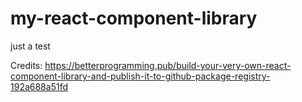 # my-react-component-library
just a test

Credits: https://betterprogramming.pub/build-your-very-own-react-component-library-and-publish-it-to-github-package-registry-192a688a51fd
